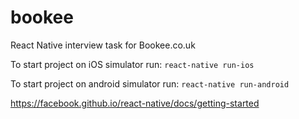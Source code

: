 # bookee

React Native interview task for Bookee.co.uk


To start project on iOS simulator run:
`react-native run-ios`

To start project on android simulator run:
`react-native run-android`


https://facebook.github.io/react-native/docs/getting-started
